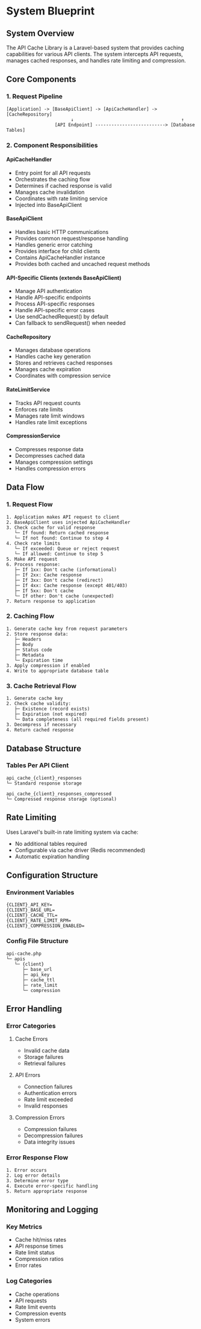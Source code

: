 # System Blueprint

## System Overview

The API Cache Library is a Laravel-based system that provides caching capabilities for various API clients. The system intercepts API requests, manages cached responses, and handles rate limiting and compression.

## Core Components

### 1. Request Pipeline

```
[Application] -> [BaseApiClient] -> [ApiCacheHandler] -> [CacheRepository]
                        ↓                                        ↑
                  [API Endpoint] --------------------------> [Database Tables]
```

### 2. Component Responsibilities

#### ApiCacheHandler

- Entry point for all API requests
- Orchestrates the caching flow
- Determines if cached response is valid
- Manages cache invalidation
- Coordinates with rate limiting service
- Injected into BaseApiClient

#### BaseApiClient

- Handles basic HTTP communications
- Provides common request/response handling
- Handles generic error catching
- Provides interface for child clients
- Contains ApiCacheHandler instance
- Provides both cached and uncached request methods

#### API-Specific Clients (extends BaseApiClient)

- Manage API authentication
- Handle API-specific endpoints
- Process API-specific responses
- Handle API-specific error cases
- Use sendCachedRequest() by default
- Can fallback to sendRequest() when needed

#### CacheRepository

- Manages database operations
- Handles cache key generation
- Stores and retrieves cached responses
- Manages cache expiration
- Coordinates with compression service

#### RateLimitService

- Tracks API request counts
- Enforces rate limits
- Manages rate limit windows
- Handles rate limit exceptions

#### CompressionService

- Compresses response data
- Decompresses cached data
- Manages compression settings
- Handles compression errors

## Data Flow

### 1. Request Flow

```
1. Application makes API request to client
2. BaseApiClient uses injected ApiCacheHandler
3. Check cache for valid response
   └─ If found: Return cached response
   └─ If not found: Continue to step 4
4. Check rate limits
   └─ If exceeded: Queue or reject request
   └─ If allowed: Continue to step 5
5. Make API request
6. Process response:
   ├─ If 1xx: Don't cache (informational)
   ├─ If 2xx: Cache response
   ├─ If 3xx: Don't cache (redirect)
   ├─ If 4xx: Cache response (except 401/403)
   ├─ If 5xx: Don't cache
   └─ If other: Don't cache (unexpected)
7. Return response to application
```

### 2. Caching Flow

```
1. Generate cache key from request parameters
2. Store response data:
   ├─ Headers
   ├─ Body
   ├─ Status code
   ├─ Metadata
   └─ Expiration time
3. Apply compression if enabled
4. Write to appropriate database table
```

### 3. Cache Retrieval Flow

```
1. Generate cache key
2. Check cache validity:
   ├─ Existence (record exists)
   ├─ Expiration (not expired)
   └─ Data completeness (all required fields present)
3. Decompress if necessary
4. Return cached response
```

## Database Structure

### Tables Per API Client

```
api_cache_{client}_responses
└─ Standard response storage

api_cache_{client}_responses_compressed
└─ Compressed response storage (optional)
```

## Rate Limiting

Uses Laravel's built-in rate limiting system via cache:
- No additional tables required
- Configurable via cache driver (Redis recommended)
- Automatic expiration handling

## Configuration Structure

### Environment Variables

```
{CLIENT}_API_KEY=
{CLIENT}_BASE_URL=
{CLIENT}_CACHE_TTL=
{CLIENT}_RATE_LIMIT_RPM=
{CLIENT}_COMPRESSION_ENABLED=
```

### Config File Structure

```
api-cache.php
└─ apis
   └─ {client}
      ├─ base_url
      ├─ api_key
      ├─ cache_ttl
      ├─ rate_limit
      └─ compression
```

## Error Handling

### Error Categories

1. Cache Errors
   - Invalid cache data
   - Storage failures
   - Retrieval failures

2. API Errors
   - Connection failures
   - Authentication errors
   - Rate limit exceeded
   - Invalid responses

3. Compression Errors
   - Compression failures
   - Decompression failures
   - Data integrity issues

### Error Response Flow

```
1. Error occurs
2. Log error details
3. Determine error type
4. Execute error-specific handling
5. Return appropriate response
```

## Monitoring and Logging

### Key Metrics

- Cache hit/miss rates
- API response times
- Rate limit status
- Compression ratios
- Error rates

### Log Categories

- Cache operations
- API requests
- Rate limit events
- Compression events
- System errors 